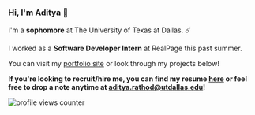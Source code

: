 ### Hi, I'm Aditya 👋

I'm a **sophomore** at The University of Texas at Dallas. ☄️

I worked as a **Software Developer Intern** at RealPage this past summer.

You can visit my [portfolio site](https://adityarathod.github.io/) or look through my projects below!

**If you're looking to recruit/hire me, you can find my resume [here](https://adityarathod.github.io/resume.pdf) or feel free to drop a note anytime at aditya.rathod@utdallas.edu!**

![profile views counter](https://komarev.com/ghpvc/?username=adityarathod&label=profile%20views)
